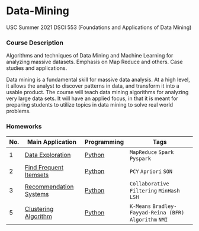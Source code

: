 # Data-Mining
USC Summer 2021 DSCI 553 (Foundations and Applications of Data Mining) 
### Course Description
Algorithms and techniques of Data Mining and Machine Learning for analyzing massive datasets. Emphasis on Map Reduce and others. Case studies and applications.

Data mining is a fundamental skill for massive data analysis. At a high level, it allows the analyst to discover patterns in data, and transform it into a usable product. The course will teach data mining algorithms for analyzing very large data sets. It will have an applied focus, in that it is meant for preparing students to utilize topics in data mining to solve real world problems.

### Homeworks

|No.|    Main Application    |Programming|Tags|
|---|------------------------|-----------|----|
|1|[Data Exploration](https://github.com/srish258/Data-Mining/tree/main/1.%20MapReduce_Implementation/dsci553_summer2021_assignment1.pdf)|[Python](https://github.com/srish258/Data-Mining/tree/main/1.%20MapReduce_Implementation)|`MapReduce` `Spark` `Pyspark`|
|2|[Find Frequent Itemsets](https://github.com/srish258/Data-Mining/tree/main/2.%20SON%20Implementation/dsci553_summer2021_assignment2.pdf)|[Python](https://github.com/srish258/Data-Mining/tree/main/2.%20SON%20Implementation)| `PCY` `Apriori` `SON`|
|3|[Recommendation Systems](https://github.com/srish258/Data-Mining/tree/main/3.%20Min-Hash%2C%20Locality%20%20Sensitive%20Hashing%2C%20and%20Recomendation%20System/DSCI553_summer_hw3.pdf)|[Python](https://github.com/srish258/Data-Mining/tree/main/3.%20Min-Hash%2C%20Locality%20%20Sensitive%20Hashing%2C%20and%20Recomendation%20System)|`Collaborative Filtering` `MinHash` `LSH`|
|5|[Clustering Algorithm](https://github.com/srish258/Data-Mining/tree/main/4.%20K-means%2C%20Bradley%20Fayyad%20Reina(BFR)/dsci553_summer2021_assignment4.pdf)|[Python](https://github.com/srish258/Data-Mining/tree/main/4.%20K-means%2C%20Bradley%20Fayyad%20Reina(BFR))|`K-Means` `Bradley-Fayyad-Reina (BFR) Algorithm` `NMI`|
